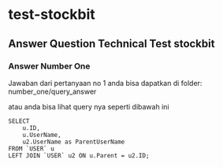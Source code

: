 # test-stockbit

## Answer Question Technical Test stockbit

### Answer Number One 

Jawaban dari pertanyaan no 1 anda bisa dapatkan di folder: 
    number_one/query_answer
    
atau anda bisa lihat query nya seperti dibawah ini
    
    SELECT 
        u.ID, 
        u.UserName, 
        u2.UserName as ParentUserName 
    FROM `USER` u 
    LEFT JOIN `USER` u2 ON u.Parent = u2.ID;